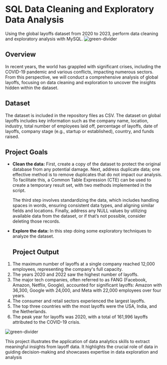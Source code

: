 # SQL Data Cleaning and Exploratory Data Analysis
Using the global layoffs dataset from 2020 to 2023, perform data cleaning and exploratory analysis with MySQL.
![green-divider](https://user-images.githubusercontent.com/7065401/52071924-c003ad80-2562-11e9-8297-1c6595f8a7ff.png)
## Overview 
In recent years, the world has grappled with significant crises, including the COVID-19 pandemic and various conflicts, impacting numerous sectors. From this perspective, we will conduct a comprehensive analysis of global layoffs, focusing on data cleaning and exploration to uncover the insights hidden within the dataset.

## Dataset 
The dataset is included in the repository files as CSV.
The dataset on global layoffs includes key information such as the company name, location, industry, total number of employees laid off, percentage of layoffs, date of layoffs, company stage (e.g., startup or established), country, and funds raised.

## Project Goals
- **Clean the data:**
First, create a copy of the dataset to protect the original database from any potential damage. Next, address duplicate data; one effective method is to remove duplicates that do not impact our analysis. To facilitate this, a Common Table Expression (CTE) can be used to create a temporary result set, with two methods implemented in the script.

  The third step involves standardizing the data, which includes handling spaces in words, ensuring consistent data types, and aligning similar fields and locations. Finally, address any NULL values by utilizing available data from the dataset, or if that’s not possible, consider deleting those records.

- **Explore the data:**
In this step doing some exploratory techniques to analyze the dataset.

  ## Project Output
1. The maximum number of layoffs at a single company reached 12,000 employees, representing the company's full capacity.
2. The years 2020 and 2022 saw the highest number of layoffs.
3. The major tech companies, often referred to as FANG (Facebook, Amazon, Netflix, Google), accounted for significant layoffs: Amazon with 36,300, Google with 24,000, and Meta with 22,000 employees over four years.
4. The consumer and retail sectors experienced the largest layoffs.
5. The top three countries with the most layoffs were the USA, India, and the Netherlands.
6. The peak year for layoffs was 2020, with a total of 161,996 layoffs attributed to the COVID-19 crisis.

![green-divider](https://user-images.githubusercontent.com/7065401/52071924-c003ad80-2562-11e9-8297-1c6595f8a7ff.png)

This project illustrates the application of data analytics skills to extract meaningful insights from layoff data. It highlights the crucial role of data in guiding decision-making and showcases expertise in data exploration and analysis




